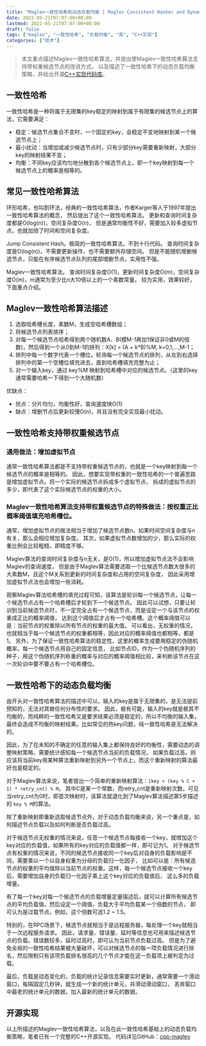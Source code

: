 ```yaml
---
title: "Maglev一致性哈希和动态负载均衡 | Maglev Consistent Hasher and Dynamic Load Balancer"
date: 2022-05-21T07:07:00+08:00
lastmod: 2022-05-21T07:07:00+08:00
draft: false
tags: ["maglev", "一致性哈希", "负载均衡", "库", "C++实现"]
categories: ["技术"]
---
```

>本文重点描述Maglev一致性哈希算法，并提出使Maglev一致性哈希算法支持带权重候选节点的改进方式，
>以及描述了一致性哈希下的动态负载均衡策略，并给出开源[C++实现代码库](https://github.com/peacalm/cpp-maglev)。


## 一致性哈希
一致性哈希是一种将属于无限集的key稳定的映射到属于有限集的候选节点上的算法，它需要满足：
* 稳定：候选节点集合不变时，一个固定的key，会稳定不变地映射到某一个候选节点上；
* 最小扰动：当增加或减少候选节点时，只有少部分key需要重新映射，大部分key的映射结果不变；
* 均衡：不同key应该均匀地分散到各个候选节点上，即一个key映射到每一个候选节点上的概率是相等的。

## 常见一致性哈希算法
环形哈希，也叫割环法，经典的一致性哈希算法，作者Karger等人于1997年提出一致性哈希算法的概念，
然后提出了这个一致性哈希算法。
更新和查询时间复杂度都是O(log(n))，空间复杂度O(n)，
但是通常均衡性不好，需要加入较多虚拟节点，也就加倍了时间和空间复杂度。


Jump Consistent Hash。极简的一致性哈希算法，不到十行代码。
查询时间复杂度是O(log(n))，不需要更新操作，也不需要额外存储空间。
但是不能随机增删候选节点，只能在有序候选节点队列的尾部增删节点，实用性不强。


Maglev一致性哈希算法。
查询时间复杂度O(1)，更新时间复杂度O(m)，空间复杂度O(m)，m通常为至少比n大10倍以上的一个素数常量。
较为实用，效果较好，下面重点介绍。


## Maglev一致性哈希算法描述

1. 选取哈希槽长度，素数M，生成空哈希槽数组；
2. 将候选节点列表排序；
3. 对每一个候选节点哈希得到两个随机数A、B(模M-1再加1保证非0或M的倍数)，然后得到一个从0到M-1的排列：X[k] = (A + k*B)%M, k=0,1,...,M-1；
4. 排列中每一个数字代表一个槽位，轮询每一个候选节点的排列，从左到右选择排列中的第一个空槽位填充进去，直到哈希槽填充完整为止；
5. 对一个输入key，通过 key%M 映射到哈希槽中对应的候选节点。（这里的key通常需要哈希一下得到一个大随机数）

优缺点：
* 优点：分片均匀，均衡性好，查询速度快O(1)
* 缺点：增删节点后更新较慢O(n)，并且没有完全实现最小扰动。


## 一致性哈希支持带权重候选节点

### 通用做法：增加虚拟节点
通常一致性哈希算法都是不支持带权重候选节点的，也就是一个key映射到每一个候选节点的概率是相等的。
因此，想要实现带权重的一致性哈希的一个普遍思路是增加虚拟节点。将一个实际的候选节点拆成多个虚拟节点，
拆成的虚拟节点的多少，即代表了这个实际候选节点的权重的大小。

### Maglev一致性哈希算法支持带权重候选节点的特殊做法：按权重正比概率阈值填充哈希槽位。
通常，增加虚拟节点的做法相当于增加了候选节点数n，如果时间空间复杂度与n有关，那么会相应增加复杂度。
其次，如果虚拟节点数增加的少，那么实际的权重比例会比较粗糙，即精度不够。

Maglev算法的查询时间复杂度与n无关，是O(1)，所以增加虚拟节点法不会影响Maglev的查询速度，
但是由于Maglev算法需要选取一个比候选节点数大很多的大素数M，且这个M关系到更新的时间复杂度和占用的空间复杂度，
因此采用增加虚拟节点法也会增加一些消耗。

观察Maglev算法哈希槽的填充过程可知，该算法是轮训每一个候选节点，让每一个候选节点占有一个哈希槽后才轮到下一个候选节点。
因此可以试想，只要让轮训到当前候选节点时，不一定完全占有一个候选节点，而是设定一个与该节点的权重成正比的概率阈值，
达到这个阈值后才占有一个哈希槽。这个概率阈值可以是：当前节点的权重除以所有节点的权重的最大值。
可以看出，无权重的情况，也就相当于每一个候选节点的权重都相等，因此对应的概率阈值也都相等，都是1。
另外，为了保证一致性哈希算法的稳定性，这里的概率生成要用稳定的伪随机概率，每一个候选节点用自己的固定信息，
比如节点ID，作为一个伪随机序列的种子，用这个伪随机序列称重的概率与对应的概率阈值相比较，来判断该节点在这一次轮训中要不要占有一个哈希槽位。


## 一致性哈希下的动态负载均衡
由开头对一致性哈希算法的描述中可以，输入的key是属于无限集的，是无法提前预知的，无法对其做任何分布性的要求。
因此，极有可能，输入的key就是极其不均衡的，而纯粹的一致性哈希又是要求结果必须是稳定的，所以不均衡的输入集，
最终会造成不均衡的映射结果。比如常见的热key问题，纯一致性哈希是无法解决的。

因此，为了在未知的不确定的任意的输入集上都保持良好的均衡性，需要动态的调整映射策略，需要统计感知每一个候选节点当前的负载情况，
如果负载过高，则应该将当前key用某种算法重新映射到另外一个节点上，而这个重新映射的算法最好也是稳定的。

对于Maglev算法来说，笔者提出一个简单的重新映射算法：`(key + (key % C + 1) * retry_cnt) % M`。
其中C是某一个常数，而retry_cnt是重新映射次数，可见当retry_cnt为0时，即首次映射时，该算法就退化到了Maglev算法描述第5步描述的
`key % M`的算法。

除了重新映射即重新选取候选节点外，对于动态负载均衡来说，另一个重点是，如何描述节点负载以及如何判断是否负载过高。

对于候选节点无权重的情况来说，任意一个候选节点每接收一个key，就增加这个key对应的负载值，如果所有的key对应的负载值都一样，即可记为1。
对于候选节点有权重的情况来说，不同的候选节点接收同一个key后对自身的负载影响是不同，需要乘以一个以自身权重为分母的负载归一化因子，
比如可以是：所有候选节点的权重的平均值除以当前节点的权重。这样，每一个候选节点接收一个key后，需要增加自身的负载归一化因子乘上这个key对应的负载值后，
这么多的负载增量。

有了每一个key对每一个候选节点的负载增量定量描述后，就可以计算所有候选节点的平均负载值，然后设定一个阈值，负载大于平均负载某一个倍数的节点，
即可认为是过载节点。例如，这个倍数可选1.2 ~ 1.5。

特别的，在RPC场景下，候选节点就相当于是远程服务器，每处理一个key就相当于一次远程服务请求。
因此，请求量、错误量、延时等信息也可用来描述候选节点的负载。错误数较多，延时过高时，即可认为当前节点负载过高。
但是为了避免全局的一致性哈希结果被大量破坏，可以对候选节点的每一项负载情况进行排名，然后限制只有该项负载排名很高的几个节点才能在这一负载项上被判定为过载。

最后，负载是动态变化的，负载的统计记录信息需要实时更新，通常需要一个滑动窗口，每隔固定几秒钟，就生成一个新的统计单元，并滑动滑动窗口，
丢弃窗口中最老的统计单元的数据，加入最新的统计单元的数据。


## 开源实现
以上所描述的Maglev一致性哈希算法，以及在此一致性哈希基础上的动态负载均衡策略，笔者已有一个完整的C++开源实现。
代码详见GitHub：[cpp-maglev](https://github.com/peacalm/cpp-maglev)